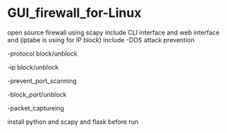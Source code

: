 # GUI_firewall_for-Linux
open source firewall using scapy include CLI interface and web interface and (iptabe is using for IP block)
 include 
 -DOS attack prevention 
 
 -protocol block/unblock
 
 -ip block/unblock
 
 -prevent_port_scanning
 
 -block_port/unblock
 
 -packet_captureing

 install  python and scapy and flask  before run 
